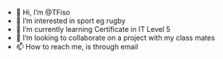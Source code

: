 - 👋 Hi, I’m @TFiso
- 👀 I’m interested in sport eg rugby
- 🌱 I’m currently learning Certificate in IT Level 5
- 💞️ I’m looking to collaborate on a project with my class mates
- 📫 How to reach me, is through email

<!---
TFiso/TFiso is a ✨ special ✨ repository because its `README.md` (this file) appears on your GitHub profile.
You can click the Preview link to take a look at your changes.
--->
